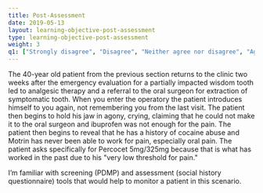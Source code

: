 ```yaml
---
title: Post-Assessment 
date: 2019-05-13
layout: learning-objective-post-assessment
type: learning-objective-post-assessment
weight: 3
q1: ["Strongly disagree", "Disagree", "Neither agree nor disagree", "Agree", "Strongly agree"]
---
```

The 40-year old patient from the previous section returns to the clinic two
weeks after the emergency evaluation for a partially impacted wisdom tooth led
to analgesic therapy and a referral to the oral surgeon for extraction of
symptomatic tooth. When you enter the operatory the patient introduces himself
to you again, not remembering you from the last visit. The patient then begins
to hold his jaw in agony, crying, claiming that he could not make it to the
oral surgeon and ibuprofen was not enough for the pain. The patient then begins
to reveal that he has a history of cocaine abuse and Motrin has never been able
to work for pain, especially oral pain. The patient asks specifically for
Percocet 5mg/325mg because that is what has worked in the past due to his "very
low threshold for pain."

I’m familiar with screening (PDMP) and assessment (social history
questionnaire) tools that would help to monitor a patient in this scenario.
